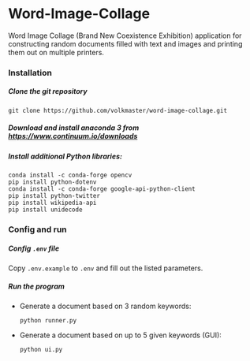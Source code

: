 # Word-Image-Collage
Word Image Collage (Brand New Coexistence Exhibition) application for constructing random documents filled with text and images and printing them out on multiple printers.
### Installation
##### Clone the git repository
`git clone https://github.com/volkmaster/word-image-collage.git`  
##### Download and install anaconda 3 from https://www.continuum.io/downloads
##### Install additional Python libraries:
```
conda install -c conda-forge opencv
pip install python-dotenv
conda install -c conda-forge google-api-python-client
pip install python-twitter
pip install wikipedia-api  
pip install unidecode
```
### Config and run
##### Config `.env` file
Copy `.env.example` to `.env` and fill out the listed parameters.
##### Run the program

- Generate a document based on 3 random keywords:

    `python runner.py`

- Generate a document based on up to 5 given keywords (GUI):
    
    `python ui.py`
